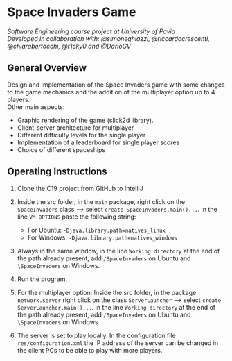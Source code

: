 # Space Invaders Game

*Software Engineering course project at University of Pavia  
Developed in collaboration with: @simoneghiazzi, @riccardocrescenti, @chiarabertocchi, @r1cky0 and @DarioGV*

## General Overview

Design and Implementation of the Space Invaders game with some changes to the game mechanics and the addition of the multiplayer option up to 4 players.  
Other main aspects:
- Graphic rendering of the game (slick2d library).
- Client-server architecture for multiplayer
- Different difficulty levels for the single player
- Implementation of a leaderboard for single player scores
- Choice of different spaceships

## Operating Instructions

1. Clone the C19 project from GitHub to IntelliJ

3. Inside the src folder, in the `main` package, right click on the `SpaceInvaders` class --> select `create SpaceInvaders.main()...`. In the line `VM OPTIONS` paste the following string:
	* For Ubuntu: `-Djava.library.path=natives_linux`
	* For Windows: `-Djava.library.path=natives_windows`

4. Always in the same window, in the line `Working directory` at the end of the path already present, add `/SpaceInvaders` on Ubuntu and `\SpaceInvaders` on Windows.

6. Run the program.

8. For the multiplayer option: Inside the src folder, in the package `network.server` right click on the class `ServerLauncher` --> select `create ServerLauncher.main()...`. in the line `Working directory` at the end of the path already present, add `/SpaceInvaders` on Ubuntu and `\SpaceInvaders` on Windows.

9. The server is set to play locally. In the configuration file `res/configuration.xml` the IP address of the server can be changed in the client PCs to be able to play with more players.
